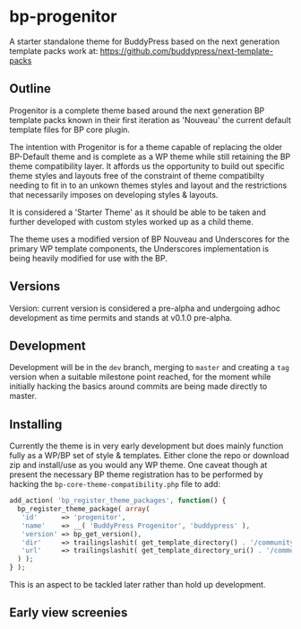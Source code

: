 # bp-progenitor
A starter standalone theme for BuddyPress based on the next generation template packs work at:
https://github.com/buddypress/next-template-packs

## Outline
Progenitor is a complete theme based around the next generation BP template packs known in their first iteration as 'Nouveau' the current default template files for BP core plugin.

The intention with Progenitor is for a theme capable of replacing the older BP-Default theme and is complete as a WP theme while still retaining the BP theme compatibility layer. It affords us the opportunity to build out specific theme styles and layouts free of the constraint of theme compatibilty needing to fit in to an unkown themes styles and layout and the restrictions that necessarily imposes on developing styles & layouts.

It is considered a 'Starter Theme' as it should be able to be taken and further developed with custom styles worked up as a child theme.

The theme uses a modified version of BP Nouveau and Underscores for the primary WP template components, the Underscores implementation is being heavily modified for use with the BP.

## Versions
Version: current version is considered a pre-alpha and undergoing adhoc development as time permits and stands at v0.1.0 pre-alpha.

## Development
Development will be in the `dev` branch, merging to `master` and creating a `tag` version when a suitable milestone point reached, for the moment while initially hacking the basics around commits are being made directly to master. 

## Installing
Currently the theme is in very early development but does mainly function fully as a WP/BP set of style & templates. Either clone the repo or download zip and install/use as you would any WP theme.
One caveat though at present the necessary BP theme registration has to be performed by hacking the `bp-core-theme-compatibility.php` file to add:
```php
add_action( 'bp_register_theme_packages', function() {
  bp_register_theme_package( array(
   'id'      => 'progenitor',
   'name'    => __( 'BuddyPress Progenitor', 'buddypress' ),
   'version' => bp_get_version(),
   'dir'     => trailingslashit( get_template_directory() . '/community' ),
   'url'     => trailingslashit( get_template_directory_uri() . '/community' ),
  ) );
} );
```
	
This is an aspect to be tackled later rather than hold up development.
	
## Early view screenies
